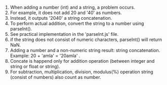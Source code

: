<!-- parseInt() -->
1. When adding a number (int) and a string, a problem occurs.
2. For example, it does not add 20 and '40' as numbers.
3. Instead, it outputs '2040' a string concatenation.
4. To perform actual addition, convert the string to a number using parseInt().
5. See practical implementation in the 'parseInt.js' file.
6. if the string does not consist of numeric characters, parseInt() will return NaN.
7. Adding a number and a non-numeric string result: string concatenation. Example: 20 + 'amla' = '20amla' .
8. Concate is happend only for addition operation (between integer and string or float or string).
9. For subtraction, multiplication, division, modulus(%) operation string (consist of numbers) also count as number.
